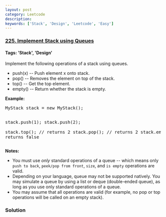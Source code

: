 ```yaml
---
layout: post
category: Leetcode
description: 
keywords: ['Stack', 'Design', 'Leetcode', 'Easy']
---
```

### [225. Implement Stack using Queues](https://leetcode.com/problems/implement-stack-using-queues)

#### Tags: 'Stack', 'Design'

<div class="content__u3I1 question-content__JfgR"><div><p>Implement the following operations of a stack using queues.</p>
<ul>
<li>push(x) -- Push element x onto stack.</li>
<li>pop() -- Removes the element on top of the stack.</li>
<li>top() -- Get the top element.</li>
<li>empty() -- Return whether the stack is empty.</li>
</ul>
<p><b>Example:</b></p>
<pre>MyStack stack = new MyStack();

stack.push(1);
stack.push(2);  
stack.top();   // returns 2
stack.pop();   // returns 2
stack.empty(); // returns false</pre>
<p><b>Notes:</b></p>
<ul>
<li>You must use <i>only</i> standard operations of a queue -- which means only <code>push to back</code>, <code>peek/pop from front</code>, <code>size</code>, and <code>is empty</code> operations are valid.</li>
<li>Depending on your language, queue may not be supported natively. You may simulate a queue by using a list or deque (double-ended queue), as long as you use only standard operations of a queue.</li>
<li>You may assume that all operations are valid (for example, no pop or top operations will be called on an empty stack).</li>
</ul>
</div></div>

### Solution
